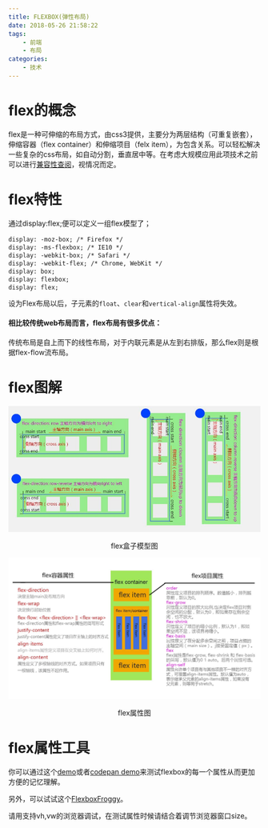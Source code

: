 ```yaml
---
title: FLEXBOX(弹性布局)
date: 2018-05-26 21:58:22
tags: 
    - 前端
    - 布局
categories: 
    - 技术
---
```

# flex的概念
flex是一种可伸缩的布局方式，由css3提供，主要分为两层结构（可重复嵌套），伸缩容器（flex container）和伸缩项目（felx item），为包含关系。可以轻松解决一些复杂的css布局，如自动分割，垂直居中等。在考虑大规模应用此项技术之前可以进行[兼容性查阅](https://caniuse.com/)，视情况而定。
# flex特性
通过display:flex;便可以定义一组flex模型了；
```
display: -moz-box; /* Firefox */
display: -ms-flexbox; /* IE10 */
display: -webkit-box; /* Safari */
display: -webkit-flex; /* Chrome, WebKit */
display: box;
display: flexbox;
display: flex;
```
设为Flex布局以后，子元素的`float`、`clear`和`vertical-align`属性将失效。

#### 相比较传统web布局而言，flex布局有很多优点：
传统布局是自上而下的线性布局，对于内联元素是从左到右排版，那么flex则是根据flex-flow流布局。
# flex图解
![flex盒子模型图](https://raw.githubusercontent.com/xueyibokong/BlogImages/master/res/flexModel.jpg)

<center>flex盒子模型图</center>

![flex属性图](https://raw.githubusercontent.com/xueyibokong/BlogImages/master/res/flexbox.jpg)

<center>flex属性图</center>

# flex属性工具
你可以通过这个[demo](../../../../html/Flexbox.html)或者[codepan demo](https://codepen.io/xueyibokong/pen/Nzryre)来测试flexbox的每一个属性从而更加方便的记忆理解。

另外，可以试试这个[FlexboxFroggy](http://flexboxfroggy.com/#zh-cn)。

请用支持vh,vw的浏览器调试，在测试属性时候请结合着调节浏览器窗口size。